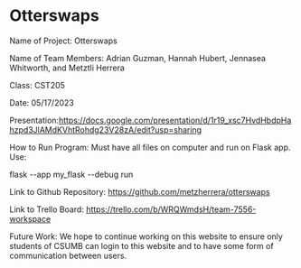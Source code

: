 ﻿# Otterswaps

Name of Project: Otterswaps

Name of Team Members: Adrian Guzman, Hannah Hubert, Jennasea Whitworth, and Metztli Herrera

Class: CST205

Date: 05/17/2023

Presentation:https://docs.google.com/presentation/d/1r19_xsc7HvdHbdpHahzpd3JlAMdKVhtRohdg23V28zA/edit?usp=sharing

How to Run Program: Must have all files on computer and run on Flask app. Use:

flask --app my_flask --debug run


Link to Github Repository: https://github.com/metzherrera/otterswaps

Link to Trello Board: https://trello.com/b/WRQWmdsH/team-7556-workspace 

Future Work: We hope to continue working on this website to ensure only students of CSUMB can login to this website and to have some form of communication between users. 
